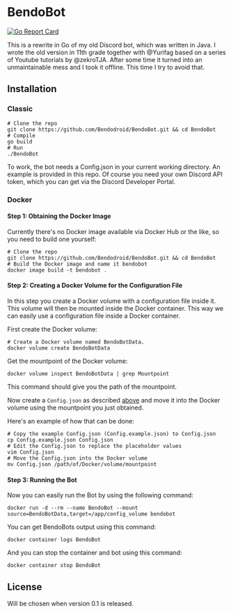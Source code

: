 # BendoBot

[![Go Report Card](https://goreportcard.com/badge/github.com/Bendodroid/BendoBot)](https://goreportcard.com/report/github.com/Bendodroid/BendoBot)

This is a rewrite in Go of my old Discord bot, which was written in Java.
I wrote the old version in 11th grade together with @Yurifag based on a series of Youtube tutorials by @zekroTJA.
After some time it turned into an unmaintainable mess and I took it offline.
This time I try to avoid that.

## Installation

### Classic

```shell script
# Clone the repo
git clone https://github.com/Bendodroid/BendoBot.git && cd BendoBot
# Compile
go build
# Run
./BendoBot
```

To work, the bot needs a Config.json in your current working directory.
An example is provided in this repo.
Of course you need your own Discord API token, which you can get via the Discord Developer Portal.

### Docker

#### Step 1: Obtaining the Docker Image

Currently there's no Docker image available via Docker Hub or the like, so you need to build one yourself:

```shell script
# Clone the repo
git clone https://github.com/Bendodroid/BendoBot.git && cd BendoBot
# Build the Docker image and name it bendobot
docker image build -t bendobot .
```

#### Step 2: Creating a Docker Volume for the Configuration File

In this step you create a Docker volume with a configuration file inside it.
This volume will then be mounted inside the Docker container.
This way we can easily use a configuration file inside a Docker container.

First create the Docker volume:

```shell script
# Create a Docker volume named BendoBotData.
docker volume create BendoBotData
```

Get the mountpoint of the Docker volume:

```shell script
docker volume inspect BendoBotData | grep Mountpoint
```

This command should give you the path of the mountpoint.

Now create a `Config.json` as described [above](#classic) and move it into the Docker volume using the mountpoint you just obtained.

Here's an example of how that can be done:

```shell script
# Copy the example Config.json (Config.example.json) to Config.json
cp Config.example.json Config.json
# Edit the Config.json to replace the placeholder values
vim Config.json
# Move the Config.json into the Docker volume
mv Config.json /path/of/Docker/volume/mountpoint
```

#### Step 3: Running the Bot

Now you can easily run the Bot by using the following command:

```shell script
docker run -d --rm --name BendoBot --mount source=BendoBotData,target=/app/config_volume bendobot
```

You can get BendoBots output using this command:

```shell script
docker container logs BendoBot
```

And you can stop the container and bot using this command:

```shell script
docker container stop BendoBot
```

## License

Will be chosen when version 0.1 is released.

